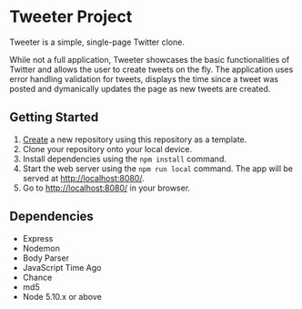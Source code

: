 # Tweeter Project

Tweeter is a simple, single-page Twitter clone.

While not a full application, Tweeter showcases the basic functionalities of Twitter and allows the user to
create tweets on the fly. The application uses error handling validation for tweets, displays the time since a
tweet was posted and dymanically updates the page as new tweets are created.

## Getting Started

1. [Create](https://docs.github.com/en/repositories/creating-and-managing-repositories/creating-a-repository-from-a-template) a new repository using this repository as a template.
2. Clone your repository onto your local device.
3. Install dependencies using the `npm install` command.
4. Start the web server using the `npm run local` command. The app will be served at <http://localhost:8080/>.
5. Go to <http://localhost:8080/> in your browser.

## Dependencies

- Express
- Nodemon
- Body Parser
- JavaScript Time Ago
- Chance
- md5
- Node 5.10.x or above
